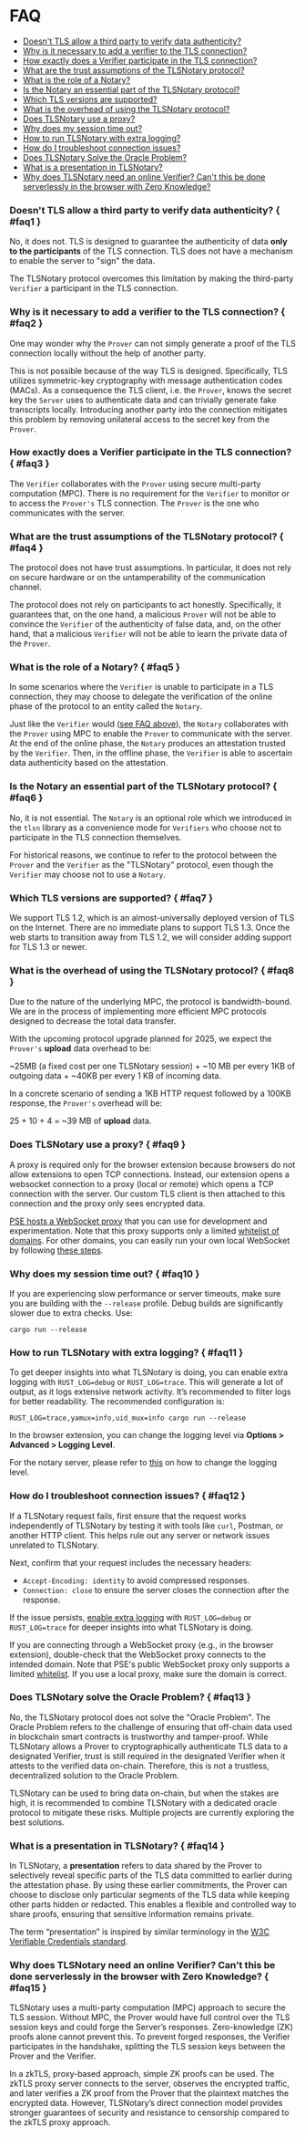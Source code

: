 # FAQ

- [Doesn't TLS allow a third party to verify data authenticity?](#faq1)
- [Why is it necessary to add a verifier to the TLS connection?](#faq2)
- [How exactly does a Verifier participate in the TLS connection?](#faq3)
- [What are the trust assumptions of the TLSNotary protocol?](#faq4)
- [What is the role of a Notary?](#faq5)
- [Is the Notary an essential part of the TLSNotary protocol?](#faq6)
- [Which TLS versions are supported?](#faq7)
- [What is the overhead of using the TLSNotary protocol?](#faq8)
- [Does TLSNotary use a proxy?](#faq9)
- [Why does my session time out?](#faq10)
- [How to run TLSNotary with extra logging?](#faq11)
- [How do I troubleshoot connection issues?](#faq12)
- [Does TLSNotary Solve the Oracle Problem?](#faq13)
- [What is a presentation in TLSNotary?](#faq14)
- [Why does TLSNotary need an online Verifier? Can't this be done serverlessly in the browser with Zero Knowledge?](#faq15)

### Doesn't TLS allow a third party to verify data authenticity? { #faq1 }

No, it does not. TLS is designed to guarantee the authenticity of data **only to the participants** of the TLS connection. TLS does not have a mechanism to enable the server to "sign" the data.

The TLSNotary protocol overcomes this limitation by making the third-party `Verifier` a participant in the TLS connection. 

### Why is it necessary to add a verifier to the TLS connection? { #faq2 }

One may wonder why the `Prover` can not simply generate a proof of the TLS connection locally without the help of another party.

This is not possible because of the way TLS is designed. Specifically, TLS utilizes symmetric-key cryptography with message authentication codes (MACs). As a consequence the TLS client, i.e. the `Prover`, 
knows the secret key the `Server` uses to authenticate data and can trivially generate fake transcripts locally. Introducing another party into the connection mitigates this problem by removing unilateral access to the secret key from the `Prover`.

### How exactly does a Verifier participate in the TLS connection? { #faq3 }

The `Verifier` collaborates with the `Prover` using secure multi-party computation (MPC). There is no requirement for the `Verifier` to monitor or to access the `Prover's` TLS connection. The `Prover` is the one who communicates with the server.

### What are the trust assumptions of the TLSNotary protocol? { #faq4 }

The protocol does not have trust assumptions. In particular, it does not rely on secure hardware or on the untamperability of the communication channel.

The protocol does not rely on participants to act honestly. Specifically, it guarantees that, on the one hand, a malicious `Prover` will not be able to convince the `Verifier` of the authenticity of false data, and, on the other hand, that a malicious `Verifier` will not be able to learn the private data of the `Prover`.

### What is the role of a Notary? { #faq5 }

In some scenarios where the `Verifier` is unable to participate in a TLS connection, they may choose to delegate the verification of the online phase of the protocol to an entity called the `Notary`.

Just like the `Verifier` would ([see FAQ above](#faq2)), the `Notary` collaborates with the `Prover` using MPC to enable the `Prover` to communicate with the server. At the end of the online phase, the `Notary` produces an attestation trusted by the `Verifier`. Then, in the offline phase, the `Verifier` is able to ascertain data authenticity based on the attestation.

### Is the Notary an essential part of the TLSNotary protocol? { #faq6 }

No, it is not essential. The `Notary` is an optional role which we introduced in the `tlsn` library as a convenience mode for `Verifiers` who choose not to participate in the TLS connection themselves.

For historical reasons, we continue to refer to the protocol between the `Prover` and the `Verifier` as the "TLSNotary" protocol, even though the `Verifier` may choose not to use a `Notary`.

### Which TLS versions are supported? { #faq7 }

We support TLS 1.2, which is an almost-universally deployed version of TLS on the Internet. 
There are no immediate plans to support TLS 1.3. Once the web starts to transition away from TLS 1.2, we will consider adding support for TLS 1.3 or newer.

### What is the overhead of using the TLSNotary protocol? { #faq8 }

Due to the nature of the underlying MPC, the protocol is bandwidth-bound. We are in the process of implementing more efficient MPC protocols designed to decrease the total data transfer.

With the upcoming protocol upgrade planned for 2025, we expect the `Prover's` **upload** data overhead to be:


~25MB (a fixed cost per one TLSNotary session) + ~10 MB per every 1KB of outgoing data + ~40KB per every 1 KB of incoming data.

In a concrete scenario of sending a 1KB HTTP request followed by a 100KB response, the `Prover's` overhead will be:

25 + 10 + 4 = ~39 MB of **upload** data.

### Does TLSNotary use a proxy? { #faq9 }

A proxy is required only for the browser extension because browsers do not allow extensions to open TCP connections. Instead, our extension opens a websocket connection to a proxy (local or remote) which opens a TCP connection with the server. Our custom TLS client is then attached to this connection and the proxy only sees encrypted data.

[PSE hosts a WebSocket proxy](https://docs.tlsnotary.org/developers/notary_server.html#websocket-proxy-server) that you can use for development and experimentation. Note that this proxy supports only a limited [whitelist of domains](https://docs.tlsnotary.org/developers/notary_server.html#websocket-proxy-server). For other domains, you can easily run your own local WebSocket by following [these steps](https://docs.tlsnotary.org/quick_start/browser_extension.html#websocket-proxy).

### Why does my session time out? { #faq10 }

If you are experiencing slow performance or server timeouts, make sure you are building with the `--release` profile. Debug builds are significantly slower due to extra checks. Use:
```
cargo run --release
```
### How to run TLSNotary with extra logging? { #faq11 }

To get deeper insights into what TLSNotary is doing, you can enable extra logging with `RUST_LOG=debug` or `RUST_LOG=trace`. This will generate a lot of output, as it logs extensive network activity. It’s recommended to filter logs for better readability. The recommended configuration is:
```
RUST_LOG=trace,yamux=info,uid_mux=info cargo run --release
```

In the browser extension, you can change the logging level via **Options > Advanced > Logging Level**.

For the notary server, please refer to [this](https://github.com/tlsnotary/tlsn/blob/main/crates/notary/server/README.md#logging) on how to change the logging level.

### How do I troubleshoot connection issues? { #faq12 }

If a TLSNotary request fails, first ensure that the request works independently of TLSNotary by testing it with tools like `curl`, Postman, or another HTTP client. This helps rule out any server or network issues unrelated to TLSNotary.

Next, confirm that your request includes the necessary headers:
- `Accept-Encoding: identity` to avoid compressed responses.
- `Connection: close` to ensure the server closes the connection after the response.

If the issue persists, [enable extra logging](#faq11) with `RUST_LOG=debug` or `RUST_LOG=trace` for deeper insights into what TLSNotary is doing.

If you are connecting through a WebSocket proxy (e.g., in the browser extension), double-check that the WebSocket proxy connects to the intended domain. Note that PSE's public WebSocket proxy only supports a limited [whitelist](https://docs.tlsnotary.org/developers/notary_server.html#websocket-proxy-server). If you use a local proxy, make sure the domain is correct.

### Does TLSNotary solve the Oracle Problem? { #faq13 }

No, the TLSNotary protocol does not solve the "Oracle Problem". The Oracle Problem refers to the challenge of ensuring that off-chain data used in blockchain smart contracts is trustworthy and tamper-proof. While TLSNotary allows a Prover to cryptographically authenticate TLS data to a designated Verifier, trust is still required in the designated Verifier when it attests to the verified data on-chain. Therefore, this is not a trustless, decentralized solution to the Oracle Problem.

TLSNotary can be used to bring data on-chain, but when the stakes are high, it is recommended to combine TLSNotary with a dedicated oracle protocol to mitigate these risks. Multiple projects are currently exploring the best solutions.

### What is a presentation in TLSNotary? { #faq14 }

In TLSNotary, a **presentation** refers to data shared by the Prover to selectively reveal specific parts of the TLS data committed to earlier during the attestation phase. By using these earlier commitments, the Prover can choose to disclose only particular segments of the TLS data while keeping other parts hidden or redacted. This enables a flexible and controlled way to share proofs, ensuring that sensitive information remains private.

The term “presentation” is inspired by similar terminology in the [W3C Verifiable Credentials standard](https://www.w3.org/TR/vc-data-model/#dfn-verifiable-presentations).

### Why does TLSNotary need an online Verifier? Can't this be done serverlessly in the browser with Zero Knowledge? { #faq15 }

TLSNotary uses a multi-party computation (MPC) approach to secure the TLS session. Without MPC, the Prover would have full control over the TLS session keys and could forge the Server’s responses. Zero-knowledge (ZK) proofs alone cannot prevent this. To prevent forged responses, the Verifier participates in the handshake, splitting the TLS session keys between the Prover and the Verifier.

In a zkTLS, proxy-based approach, simple ZK proofs can be used. The zkTLS proxy server connects to the server, observes the encrypted traffic, and later verifies a ZK proof from the Prover that the plaintext matches the encrypted data. However, TLSNotary’s direct connection model provides stronger guarantees of security and resistance to censorship compared to the zkTLS proxy approach.
